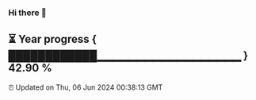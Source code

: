 ### Hi there 👋
⏳ Year progress { ████████████▁▁▁▁▁▁▁▁▁▁▁▁▁▁▁▁▁▁ } 42.90 %
---
⏰ Updated on Thu, 06 Jun 2024 00:38:13 GMT

